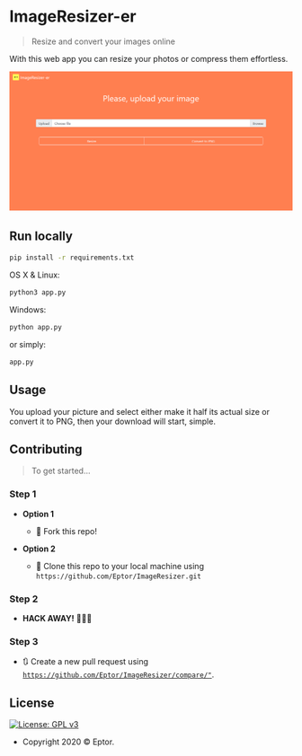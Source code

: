 # ImageResizer-er

> Resize and convert your images online

With this web app you can resize your photos or compress them effortless.

![](static/img/index_preview.jpg)

## Run locally

```sh
pip install -r requirements.txt
```

OS X & Linux:
```sh
python3 app.py
```

Windows:
```sh
python app.py
```

or simply:

```sh
app.py
```


## Usage

You upload your picture and select either make it half its actual size or convert it to PNG, then your download will start, simple.

## Contributing

> To get started...

### Step 1

- **Option 1**
    - 🍴 Fork this repo!

- **Option 2**
    - 👯 Clone this repo to your local machine using `https://github.com/Eptor/ImageResizer.git`

### Step 2

- **HACK AWAY!** 🔨🔨🔨

### Step 3

- 🔃 Create a new pull request using <a href="https://github.com/Eptor/ImageResizer/compare/" target="_blank">`https://github.com/Eptor/ImageResizer/compare/"`</a>.

## License

[![License: GPL v3](https://img.shields.io/badge/License-GPLv3-blue.svg)](https://www.gnu.org/licenses/gpl-3.0)

- Copyright 2020 © Eptor.
